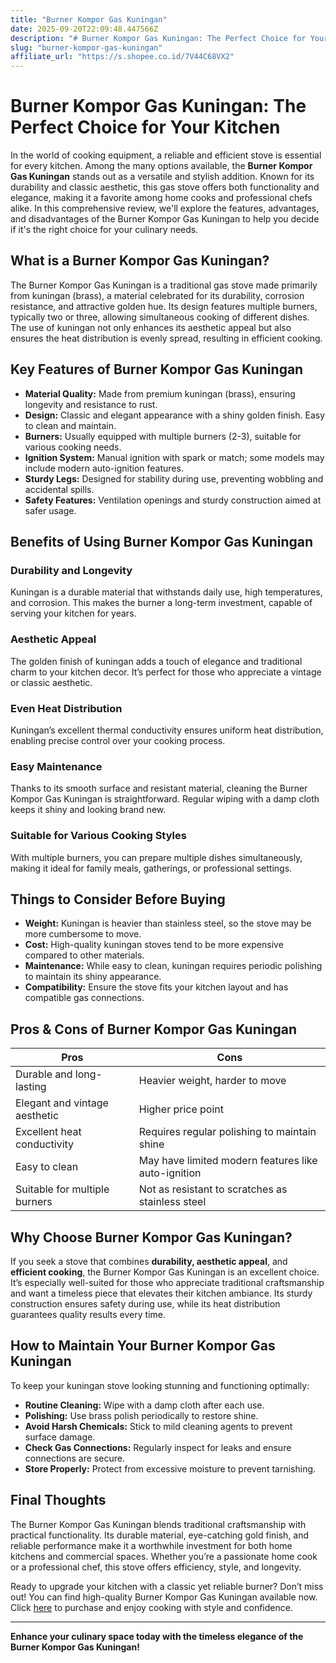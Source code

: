 ```yaml
---
title: "Burner Kompor Gas Kuningan"
date: 2025-09-20T22:09:48.447566Z
description: "# Burner Kompor Gas Kuningan: The Perfect Choice for Your Kitchen..."
slug: "burner-kompor-gas-kuningan"
affiliate_url: "https://s.shopee.co.id/7V44C68VX2"
---
```

# Burner Kompor Gas Kuningan: The Perfect Choice for Your Kitchen

In the world of cooking equipment, a reliable and efficient stove is essential for every kitchen. Among the many options available, the **Burner Kompor Gas Kuningan** stands out as a versatile and stylish addition. Known for its durability and classic aesthetic, this gas stove offers both functionality and elegance, making it a favorite among home cooks and professional chefs alike. In this comprehensive review, we'll explore the features, advantages, and disadvantages of the Burner Kompor Gas Kuningan to help you decide if it's the right choice for your culinary needs.

## What is a Burner Kompor Gas Kuningan?

The Burner Kompor Gas Kuningan is a traditional gas stove made primarily from kuningan (brass), a material celebrated for its durability, corrosion resistance, and attractive golden hue. Its design features multiple burners, typically two or three, allowing simultaneous cooking of different dishes. The use of kuningan not only enhances its aesthetic appeal but also ensures the heat distribution is evenly spread, resulting in efficient cooking.

## Key Features of Burner Kompor Gas Kuningan

- **Material Quality:** Made from premium kuningan (brass), ensuring longevity and resistance to rust.
- **Design:** Classic and elegant appearance with a shiny golden finish. Easy to clean and maintain.
- **Burners:** Usually equipped with multiple burners (2-3), suitable for various cooking needs.
- **Ignition System:** Manual ignition with spark or match; some models may include modern auto-ignition features.
- **Sturdy Legs:** Designed for stability during use, preventing wobbling and accidental spills.
- **Safety Features:** Ventilation openings and sturdy construction aimed at safer usage.

## Benefits of Using Burner Kompor Gas Kuningan

### Durability and Longevity

Kuningan is a durable material that withstands daily use, high temperatures, and corrosion. This makes the burner a long-term investment, capable of serving your kitchen for years.

### Aesthetic Appeal

The golden finish of kuningan adds a touch of elegance and traditional charm to your kitchen decor. It’s perfect for those who appreciate a vintage or classic aesthetic.

### Even Heat Distribution

Kuningan’s excellent thermal conductivity ensures uniform heat distribution, enabling precise control over your cooking process.

### Easy Maintenance

Thanks to its smooth surface and resistant material, cleaning the Burner Kompor Gas Kuningan is straightforward. Regular wiping with a damp cloth keeps it shiny and looking brand new.

### Suitable for Various Cooking Styles

With multiple burners, you can prepare multiple dishes simultaneously, making it ideal for family meals, gatherings, or professional settings.

## Things to Consider Before Buying

- **Weight:** Kuningan is heavier than stainless steel, so the stove may be more cumbersome to move.
- **Cost:** High-quality kuningan stoves tend to be more expensive compared to other materials.
- **Maintenance:** While easy to clean, kuningan requires periodic polishing to maintain its shiny appearance.
- **Compatibility:** Ensure the stove fits your kitchen layout and has compatible gas connections.

## Pros & Cons of Burner Kompor Gas Kuningan

| **Pros** | **Cons** |
| --- | --- |
| Durable and long-lasting | Heavier weight, harder to move |
| Elegant and vintage aesthetic | Higher price point |
| Excellent heat conductivity | Requires regular polishing to maintain shine |
| Easy to clean | May have limited modern features like auto-ignition |
| Suitable for multiple burners | Not as resistant to scratches as stainless steel |

## Why Choose Burner Kompor Gas Kuningan?

If you seek a stove that combines **durability, aesthetic appeal**, and **efficient cooking**, the Burner Kompor Gas Kuningan is an excellent choice. It’s especially well-suited for those who appreciate traditional craftsmanship and want a timeless piece that elevates their kitchen ambiance. Its sturdy construction ensures safety during use, while its heat distribution guarantees quality results every time.

## How to Maintain Your Burner Kompor Gas Kuningan

To keep your kuningan stove looking stunning and functioning optimally:

- **Routine Cleaning:** Wipe with a damp cloth after each use.
- **Polishing:** Use brass polish periodically to restore shine.
- **Avoid Harsh Chemicals:** Stick to mild cleaning agents to prevent surface damage.
- **Check Gas Connections:** Regularly inspect for leaks and ensure connections are secure.
- **Store Properly:** Protect from excessive moisture to prevent tarnishing.

## Final Thoughts

The Burner Kompor Gas Kuningan blends traditional craftsmanship with practical functionality. Its durable material, eye-catching gold finish, and reliable performance make it a worthwhile investment for both home kitchens and commercial spaces. Whether you’re a passionate home cook or a professional chef, this stove offers efficiency, style, and longevity.

Ready to upgrade your kitchen with a classic yet reliable burner? Don’t miss out! You can find high-quality Burner Kompor Gas Kuningan available now. Click [here](https://s.shopee.co.id/7V44C68VX2) to purchase and enjoy cooking with style and confidence.

---

**Enhance your culinary space today with the timeless elegance of the Burner Kompor Gas Kuningan!**
